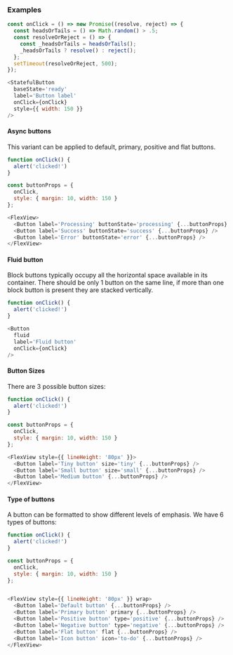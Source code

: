 ### Examples

```js
const onClick = () => new Promise((resolve, reject) => {
  const headsOrTails = () => Math.random() > .5;
  const resolveOrReject = () => {
    const _headsOrTails = headsOrTails();
    _headsOrTails ? resolve() : reject();
  };
  setTimeout(resolveOrReject, 500);
});

<StatefulButton
  baseState='ready'
  label='Button label'
  onClick={onClick}
  style={{ width: 150 }}
/>
```

#### Async buttons
This variant can be applied to default, primary, positive and flat buttons.
```js
function onClick() {
  alert('clicked!')
}

const buttonProps = {
  onClick,
  style: { margin: 10, width: 150 }
};

<FlexView>
  <Button label='Processing' buttonState='processing' {...buttonProps} />
  <Button label='Success' buttonState='success' {...buttonProps} />
  <Button label='Error' buttonState='error' {...buttonProps} />
</FlexView>
```

#### Fluid button
Block buttons typically occupy all the horizontal space available in its container. There should be only 1 button on the same line, if more than one block button is present they are stacked vertically.
```js
function onClick() {
  alert('clicked!')
}

<Button
  fluid
  label='Fluid button'
  onClick={onClick}
/>
```

#### Button Sizes
There are 3 possible button sizes:
```js
function onClick() {
  alert('clicked!')
}

const buttonProps = {
  onClick,
  style: { margin: 10, width: 150 }
};

<FlexView style={{ lineHeight: '80px' }}>
  <Button label='Tiny button' size='tiny' {...buttonProps} />
  <Button label='Small button' size='small' {...buttonProps} />
  <Button label='Medium button' {...buttonProps} />
</FlexView>
```

#### Type of buttons
A button can be formatted to show different levels of emphasis. We have 6 types of buttons:
```js
function onClick() {
  alert('clicked!')
}

const buttonProps = {
  onClick,
  style: { margin: 10, width: 150 }
};


<FlexView style={{ lineHeight: '80px' }} wrap>
  <Button label='Default button' {...buttonProps} />
  <Button label='Primary button' primary {...buttonProps} />
  <Button label='Positive button' type='positive' {...buttonProps} />
  <Button label='Negative button' type='negative' {...buttonProps} />
  <Button label='Flat button' flat {...buttonProps} />
  <Button label='Icon button' icon='to-do' {...buttonProps} />
</FlexView>
```
